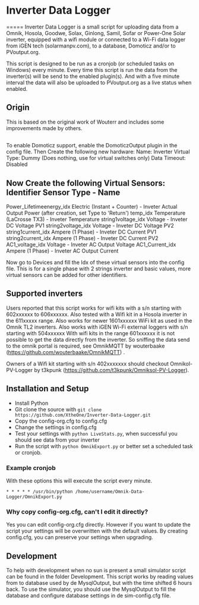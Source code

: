 # Inverter Data Logger
=====
Inverter Data Logger is a small script for uploading data from a 
Omnik, Hosola, Goodwe, Solax, Ginlong, Samil, Sofar or Power-One
Solar inverter, equipped with a wifi module or connected to a Wi-Fi data logger
from iGEN tech (solarmanpv.com), to a database, Domoticz and/or to PVoutput.org.

This script is designed to be run as a cronjob (or scheduled tasks on Windows) every minute.
Every time this script is run the data from the inverter(s) will be send to the enabled plugin(s).
And with a five minute interval the data will also be uploaded to PVoutput.org as a live status when enabled.

## Origin
This is based on the original work of Wouterr and includes some improvements made by others.

##
To enable Domoticz support, enable the DomoticzOutput plugin in the config file.
Then Create the following new hardware:
Name: Inverter Virtual
Type: Dummy (Does nothing, use for virtual switches only)
Data Timeout: Disabled

Now Create the following Virtual Sensors:
Identifier                     Sensor Type                  - Name
---------------------------------------------------------------------------------
Power_Lifetimeenergy_idx       Electric (Instant + Counter) - Inveter Actual Output Power (after creation, set Type to 'Return')
temp_idx                       Temperature (LaCrosse TX3)   - Inveter Temperature
string1voltage_idx             Voltage                      - Inveter DC Voltage PV1
string2voltage_idx             Voltage                      - Inveter DC Voltage PV2
string1current_idx             Ampere (1 Phase)             - Inveter DC Current PV1
string2current_idx             Ampere (1 Phase)             - Inveter DC Current PV2
AC1_voltage_idx                Voltage                      - Inveter AC Output Voltage
AC1_Current_idx                Ampere (1 Phase)             - Inveter AC Output Current

Now go to Devices and fill the Idx of these virtual sensors into the config file.
This is for a single phase with 2 strings inverter and basic values, more virtual sensors can be added for other identifiers.

## Supported inverters
Users reported that this script works for wifi kits with a s/n starting with
602xxxxxx to 606xxxxxx. Also tested with a Wifi kit in a Hosola inverter in the 611xxxxx range.
Also works for newer 1601xxxxxx WiFi kit as used in the Omnik TL2 inverters.
Also works with iGEN Wi-Fi external loggers with s/n starting with 504xxxxxx
With wifi kits in the range 601xxxxxx it is not
possible to get the data directly from the inverter. So sniffing the data send
to the omnik portal is required, see OmnikMQTT by wouterbaake
(https://github.com/wouterbaake/OmnikMQTT) .

Owners of a Wifi kit starting with s/n 402xxxxxxx should checkout
Omnikol-PV-Logger by t3kpunk (https://github.com/t3kpunk/Omniksol-PV-Logger).

## Installation and Setup

* Install Python
* Git clone the source with `git clone https://github.com/XtheOne/Inverter-Data-Logger.git`
* Copy the config-org.cfg to config.cfg
* Change the settings in config.cfg
* Test your settings with `python LiveStats.py`, when successful you should see
data from your inverter
* Run the script with `python OmnikExport.py` or better set a scheduled task or 
cronjob.

### Example cronjob
With these options this will execute the script every minute.

`* * * * * /usr/bin/python /home/username/Omnik-Data-Logger/OmnikExport.py`

### Why copy config-org.cfg, can't I edit it directly?
Yes you can edit config-org.cfg directly. However if you want to update the 
script your settings will be overwritten with the default values. By creating 
config.cfg, you can preserve your settings when upgrading.

## Development
To help with development when no sun is present a small simulator script can be
found in the folder Development. This script works by reading values from to
database used by de MysqlOutput, but with the time shifted 6 hours back. To use
the simulator, you should use the MysqlOutput to fill the database and configure
database settings in de sim-config.cfg file.
